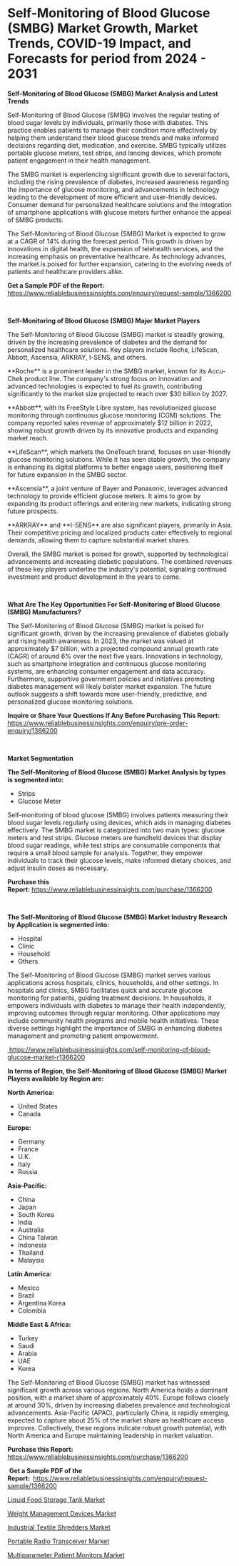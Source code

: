 <p><h1>Self-Monitoring of Blood Glucose (SMBG) Market Growth, Market Trends, COVID-19 Impact, and Forecasts for period from 2024 - 2031</h1></p><p><strong>Self-Monitoring of Blood Glucose (SMBG) Market Analysis and Latest Trends</strong></p>
<p><p>Self-Monitoring of Blood Glucose (SMBG) involves the regular testing of blood sugar levels by individuals, primarily those with diabetes. This practice enables patients to manage their condition more effectively by helping them understand their blood glucose trends and make informed decisions regarding diet, medication, and exercise. SMBG typically utilizes portable glucose meters, test strips, and lancing devices, which promote patient engagement in their health management.</p><p>The SMBG market is experiencing significant growth due to several factors, including the rising prevalence of diabetes, increased awareness regarding the importance of glucose monitoring, and advancements in technology leading to the development of more efficient and user-friendly devices. Consumer demand for personalized healthcare solutions and the integration of smartphone applications with glucose meters further enhance the appeal of SMBG products.</p><p>The Self-Monitoring of Blood Glucose (SMBG) Market is expected to grow at a CAGR of 14% during the forecast period. This growth is driven by innovations in digital health, the expansion of telehealth services, and the increasing emphasis on preventative healthcare. As technology advances, the market is poised for further expansion, catering to the evolving needs of patients and healthcare providers alike.</p></p>
<p><strong>Get a Sample PDF of the Report:&nbsp;</strong> <a href="https://www.reliablebusinessinsights.com/enquiry/request-sample/1366200?utm_campaign=63&utm_medium=2&utm_source=Github&utm_content=ia&utm_term=06122024&utm_id=self-monitoring-of-blood-glucose-smbg">https://www.reliablebusinessinsights.com/enquiry/request-sample/1366200</a></p>
<p>&nbsp;</p>
<p><strong>Self-Monitoring of Blood Glucose (SMBG) Major Market Players</strong></p>
<p><p>The Self-Monitoring of Blood Glucose (SMBG) market is steadily growing, driven by the increasing prevalence of diabetes and the demand for personalized healthcare solutions. Key players include Roche, LifeScan, Abbott, Ascensia, ARKRAY, I-SENS, and others.</p><p>**Roche** is a prominent leader in the SMBG market, known for its Accu-Chek product line. The company's strong focus on innovation and advanced technologies is expected to fuel its growth, contributing significantly to the market size projected to reach over $30 billion by 2027.</p><p>**Abbott**, with its FreeStyle Libre system, has revolutionized glucose monitoring through continuous glucose monitoring (CGM) solutions. The company reported sales revenue of approximately $12 billion in 2022, showing robust growth driven by its innovative products and expanding market reach.</p><p>**LifeScan**, which markets the OneTouch brand, focuses on user-friendly glucose monitoring solutions. While it has seen stable growth, the company is enhancing its digital platforms to better engage users, positioning itself for future expansion in the SMBG sector.</p><p>**Ascensia**, a joint venture of Bayer and Panasonic, leverages advanced technology to provide efficient glucose meters. It aims to grow by expanding its product offerings and entering new markets, indicating strong future prospects.</p><p>**ARKRAY** and **I-SENS** are also significant players, primarily in Asia. Their competitive pricing and localized products cater effectively to regional demands, allowing them to capture substantial market shares.</p><p>Overall, the SMBG market is poised for growth, supported by technological advancements and increasing diabetic populations. The combined revenues of these key players underline the industry's potential, signaling continued investment and product development in the years to come.</p></p>
<p>&nbsp;</p>
<p><strong>What Are The Key Opportunities For Self-Monitoring of Blood Glucose (SMBG) Manufacturers?</strong></p>
<p><p>The Self-Monitoring of Blood Glucose (SMBG) market is poised for significant growth, driven by the increasing prevalence of diabetes globally and rising health awareness. In 2023, the market was valued at approximately $7 billion, with a projected compound annual growth rate (CAGR) of around 6% over the next five years. Innovations in technology, such as smartphone integration and continuous glucose monitoring systems, are enhancing consumer engagement and data accuracy. Furthermore, supportive government policies and initiatives promoting diabetes management will likely bolster market expansion. The future outlook suggests a shift towards more user-friendly, predictive, and personalized glucose monitoring solutions.</p></p>
<p><strong>Inquire or Share Your Questions If Any Before Purchasing This Report:</strong> <a href="https://www.reliablebusinessinsights.com/enquiry/pre-order-enquiry/1366200?utm_campaign=63&utm_medium=2&utm_source=Github&utm_content=ia&utm_term=06122024&utm_id=self-monitoring-of-blood-glucose-smbg">https://www.reliablebusinessinsights.com/enquiry/pre-order-enquiry/1366200</a></p>
<p>&nbsp;</p>
<p><strong>Market Segmentation</strong></p>
<p><strong>The Self-Monitoring of Blood Glucose (SMBG) Market Analysis by types is segmented into:</strong></p>
<p><ul><li>Strips</li><li>Glucose Meter</li></ul></p>
<p><p>Self-monitoring of blood glucose (SMBG) involves patients measuring their blood sugar levels regularly using devices, which aids in managing diabetes effectively. The SMBG market is categorized into two main types: glucose meters and test strips. Glucose meters are handheld devices that display blood sugar readings, while test strips are consumable components that require a small blood sample for analysis. Together, they empower individuals to track their glucose levels, make informed dietary choices, and adjust insulin doses as necessary.</p></p>
<p><strong>Purchase this Report:&nbsp;</strong><a href="https://www.reliablebusinessinsights.com/purchase/1366200?utm_campaign=63&utm_medium=2&utm_source=Github&utm_content=ia&utm_term=06122024&utm_id=self-monitoring-of-blood-glucose-smbg">https://www.reliablebusinessinsights.com/purchase/1366200</a></p>
<p>&nbsp;</p>
<p><strong>The Self-Monitoring of Blood Glucose (SMBG) Market Industry Research by Application is segmented into:</strong></p>
<p><ul><li>Hospital</li><li>Clinic</li><li>Household</li><li>Others</li></ul></p>
<p><p>The Self-Monitoring of Blood Glucose (SMBG) market serves various applications across hospitals, clinics, households, and other settings. In hospitals and clinics, SMBG facilitates quick and accurate glucose monitoring for patients, guiding treatment decisions. In households, it empowers individuals with diabetes to manage their health independently, improving outcomes through regular monitoring. Other applications may include community health programs and mobile health initiatives. These diverse settings highlight the importance of SMBG in enhancing diabetes management and promoting patient empowerment.</p></p>
<p><a href="https://www.reliablebusinessinsights.com/self-monitoring-of-blood-glucose-market-r1366200?utm_campaign=63&utm_medium=2&utm_source=Github&utm_content=ia&utm_term=06122024&utm_id=self-monitoring-of-blood-glucose-smbg">&nbsp;https://www.reliablebusinessinsights.com/self-monitoring-of-blood-glucose-market-r1366200</a></p>
<p><strong>In terms of Region, the Self-Monitoring of Blood Glucose (SMBG) Market Players available by Region are:</strong></p>
<p>
    <p> <strong> North America: </strong>
        <ul>
            <li>United States</li>
            <li>Canada</li>
        </ul>
        </p> 
    <p> <strong> Europe: </strong>
        <ul>
            <li>Germany</li>
            <li>France</li>
            <li>U.K.</li>
            <li>Italy</li>
            <li>Russia</li>
        </ul>
        </p> 
    <p> <strong> Asia-Pacific: </strong>
        <ul>
            <li>China</li>
            <li>Japan</li>
            <li>South Korea</li>
            <li>India</li>
            <li>Australia</li>
            <li>China Taiwan</li>
            <li>Indonesia</li>
            <li>Thailand</li>
            <li>Malaysia</li>
        </ul>
        </p> 
    <p> <strong> Latin America: </strong>
        <ul>
            <li>Mexico</li>
            <li>Brazil</li>
            <li>Argentina Korea</li>
            <li>Colombia</li>
        </ul>
        </p> 
    <p> <strong> Middle East & Africa: </strong>
        <ul>
            <li>Turkey</li>
            <li>Saudi</li>
            <li>Arabia</li>
            <li>UAE</li>
            <li>Korea</li>
        </ul>
    </p>
    </p>
<p><p>The Self-Monitoring of Blood Glucose (SMBG) market has witnessed significant growth across various regions. North America holds a dominant position, with a market share of approximately 40%. Europe follows closely at around 30%, driven by increasing diabetes prevalence and technological advancements. Asia-Pacific (APAC), particularly China, is rapidly emerging, expected to capture about 25% of the market share as healthcare access improves. Collectively, these regions indicate robust growth potential, with North America and Europe maintaining leadership in market valuation.</p></p>
<p><strong>Purchase this Report: </strong><a href="https://www.reliablebusinessinsights.com/purchase/1366200?utm_campaign=63&utm_medium=2&utm_source=Github&utm_content=ia&utm_term=06122024&utm_id=self-monitoring-of-blood-glucose-smbg">https://www.reliablebusinessinsights.com/purchase/1366200</a></p>
<p>&nbsp;<strong>Get a Sample PDF of the Report:&nbsp;&nbsp;</strong><a href="https://www.reliablebusinessinsights.com/enquiry/request-sample/1366200?utm_campaign=63&utm_medium=2&utm_source=Github&utm_content=ia&utm_term=06122024&utm_id=self-monitoring-of-blood-glucose-smbg">https://www.reliablebusinessinsights.com/enquiry/request-sample/1366200</a></p>
<p><strong></strong></p>
<p><p><a href="https://github.com/millionkaryn68/Market-Research-Report-List-1/blob/main/liquid-food-storage-tank-market.md?utm_campaign=63&utm_medium=2&utm_source=Github&utm_content=ia&utm_term=06122024&utm_id=self-monitoring-of-blood-glucose-smbg">Liquid Food Storage Tank Market</a></p><p><a href="https://www.linkedin.com/pulse/future-outlook-weight-management-devices-market-20242031-n87hf?utm_campaign=63&utm_medium=2&utm_source=Github&utm_content=ia&utm_term=06122024&utm_id=self-monitoring-of-blood-glucose-smbg">Weight Management Devices Market</a></p><p><a href="https://issuu.com/reportprime-2/docs/industrial-textile-shredders-market-size-2030.pptx?utm_campaign=63&utm_medium=2&utm_source=Github&utm_content=ia&utm_term=06122024&utm_id=self-monitoring-of-blood-glucose-smbg">Industrial Textile Shredders Market</a></p><p><a href="https://issuu.com/reportprime-2/docs/portable-radio-transceiver-market-size-2030.pptx?utm_campaign=63&utm_medium=2&utm_source=Github&utm_content=ia&utm_term=06122024&utm_id=self-monitoring-of-blood-glucose-smbg">Portable Radio Transceiver Market</a></p><p><a href="https://www.linkedin.com/pulse/future-growth-prospects-multiparameter-patient-monitors-dozef?utm_campaign=63&utm_medium=2&utm_source=Github&utm_content=ia&utm_term=06122024&utm_id=self-monitoring-of-blood-glucose-smbg">Multiparameter Patient Monitors Market</a></p></p>